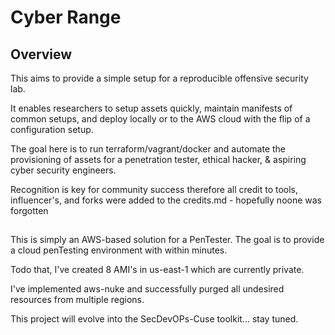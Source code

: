 # Cyber Range
## Overview
This aims to provide a simple setup for a reproducible offensive security lab.

It enables researchers to setup assets quickly, maintain manifests of common
setups, and deploy locally or to the AWS cloud with the flip of a configuration
setup.

The goal here is to run terraform/vagrant/docker and automate the
provisioning of assets for a penetration tester, ethical hacker, &
aspiring cyber security engineers.

Recognition is key for community success therefore all credit to tools,
influencer's, and forks were added to the credits.md - hopefully noone
was forgotten

##
This is simply an AWS-based solution for a PenTester.  The goal is to
provide a cloud penTesting environment with within minutes.

Todo that, I've created 8 AMI's in us-east-1 which are currently private.

I've implemented aws-nuke and successfully purged all undesired resources from multiple regions.

This project will evolve into the SecDevOPs-Cuse toolkit... stay tuned.

